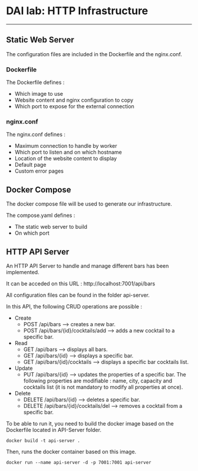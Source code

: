 # DAI lab: HTTP Infrastructure
***

## Static Web Server
The configuration files are included in the Dockerfile and the nginx.conf.

### Dockerfile
The Dockerfile defines :
- Which image to use
- Website content and nginx configuration to copy
- Which port to expose for the external connection

### nginx.conf
The nginx.conf defines :
- Maximum connection to handle by worker
- Which port to listen and on which hostname
- Location of the website content to display
- Default page 
- Custom error pages

## Docker Compose 
The docker compose file will be used to generate our infrastructure.

The compose.yaml defines :
- The static web server to build
- On which port

## HTTP API Server
An HTTP API Server to handle and manage different bars has been implemented.

It can be acceded on this URL :
http://localhost:7001/api/bars

All configuration files can be found in the folder api-server.

In this API, the following CRUD operations are possible :
- Create
  - POST /api/bars --> creates a new bar.
  - POST /api/bars/{id}/cocktails/add --> adds a new cocktail to a specific bar.
- Read
  - GET /api/bars --> displays all bars.
  - GET /api/bars/{id} --> displays a specific bar.
  - GET /api/bars/{id}/cocktails --> displays a specific bar cocktails list.
- Update
  - PUT /api/bars/{id} --> updates the properties of a specific bar. The following properties are modifiable : name, city, capacity and cocktails list (it is not mandatory to modify all properties at once).
- Delete
  - DELETE /api/bars/{id} --> deletes a specific bar.
  - DELETE /api/bars/{id}/cocktails/del --> removes a cocktail from a specific bar.

To be able to run it, you need to build the docker image based on the Dockerfile located in API-Server folder.
```
docker build -t api-server .
```

Then, runs the docker container based on this image.
```
docker run --name api-server -d -p 7001:7001 api-server
```

